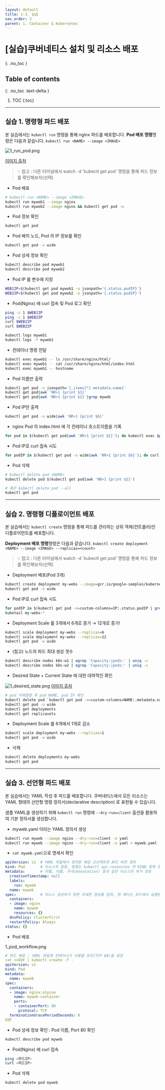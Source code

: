```yaml
---
layout: default
title: 1-3. 실습
nav_order: 3
parent: 1. Container & Kubernetes
---
```


# [실습]쿠버네티스 설치 및 리소스 배포
{: .no_toc }

## Table of contents
{: .no_toc .text-delta }

1. TOC
{:toc}

---

## 실습 1. 명령형 파드 배포
본 실습에서는 `kubectl run` 명령을 통해 nginx 파드를 배포합니다. 
**Pod 배포 명령**명령은 다음과 같습니다. `kubectl run <NAME> --image <IMAGE>`

![1_run_pod.png](/assets/images/base/1_run_pod.png)

[이미지 출처](https://subicura.com/k8s/guide/pod.html#%E1%84%88%E1%85%A1%E1%84%85%E1%85%B3%E1%84%80%E1%85%A6-pod-%E1%84%86%E1%85%A1%E1%86%AB%E1%84%83%E1%85%B3%E1%86%AF%E1%84%80%E1%85%B5)

> 💡 참고 : 다른 터미널에서 watch -d 'kubectl get pod' 명령을 통해 파드 정보를 확인해보자(선택)

- Pod 배포

```bash
# kubectl run <NAME> --image <IMAGE>
kubectl run myweb1 --image nginx
kubectl run myweb2 --image nginx && kubectl get pod -w
```

- Pod 정보 확인

```bash
kubectl get pod
```

- Pod 배치 노드, Pod 의 IP 정보를 확인

```bash
kubectl get pod -o wide
```

- Pod 상세 정보 확인

```bash
kubectl describe pod myweb1
kubectl describe pod myweb2
```

- Pod IP 를 변수에 지정

```bash
WEB1IP=$(kubectl get pod myweb1 -o jsonpath='{.status.podIP}')
WEB2IP=$(kubectl get pod myweb2 -o jsonpath='{.status.podIP}')
```

- Pod(Nginx) 에 curl 접속 및 Pod 로그 확인

```bash
ping -c 1 $WEB1IP
ping -c 1 $WEB2IP
curl $WEB1IP
curl $WEB2IP

kubectl logs myweb1
kubectl logs -f myweb1
```

- 컨테이너 명령 전달

```bash
kubectl exec myweb1 -- ls /usr/share/nginx/html/
kubectl exec myweb1 -- cat /usr/share/nginx/html/index.html
kubectl exec myweb1 -- hostname
```

- Pod 이름만 출력

```bash
kubectl get pod -o jsonpath='{.items[*].metadata.name}'
kubectl get pod|awk 'NR>1 {print $1}'
kubectl get pod|awk 'NR>1 {print $1}'|grep myweb
```

- Pod IP만 출력

```bash
kubectl get pod -o wide|awk 'NR>1 {print $6}'
```

- nginx Pod 의 index.html 에 각 컨테이너 호스트이름을 기록

```bash
for pod in $(kubectl get pod|awk 'NR>1 {print $1}'); do kubectl exec $pod -- /bin/sh -c "hostname > /usr/share/nginx/html/index.html"; done
```

- Pod IP로 curl 접속 시도

```bash
for podIP in $(kubectl get pod -o wide|awk 'NR>1 {print $6}'); do curl -s $podIP; done
```

- Pod 삭제

```bash
# kubectl delete pod <NAME>
kubectl delete pod $(kubectl get pod|awk 'NR>1 {print $1}')

# 혹은 kubectl delete pod --all
kubectl get pod
```

---

## 실습 2. 명령형 디플로이먼트 배포
본 실습에서는 `kubectl create` 명령을 통해 파드를 관리하는 상위 객체(컨트롤러)인 디플로이먼트를 배포합니다.

**Deployment 배포 명령**명령은 다음과 같습니다. `kubectl create deployment <NAME> --image <IMAGE> --replicas=<count>`


> 💡 참고 : 다른 터미널에서 watch -d 'kubectl get pod' 명령을 통해 파드 정보를 확인해보자(선택)

- Deployment 배포(Pod 3개)

```bash
kubectl create deployment my-webs --image=gcr.io/google-samples/kubernetes-bootcamp:v1 --replicas=3
kubectl get pod -o wide
```

- Pod IP로 curl 접속 시도

```bash
for podIP in $(kubectl get pod -o=custom-columns=IP:.status.podIP | grep -v IP); do curl -s $podIP:8080; done
kubetail my-webs-*
```

- Deployment Scale 를 3개에서 6개로 증가 → 12개로 증가!

```bash
kubectl scale deployment my-webs --replicas=6
kubectl scale deployment my-webs --replicas=12
kubectl get pod -o wide
```

- (참고) 노드의 파드 최대 생성 갯수
```bash
kubectl describe nodes k8s-w1 | egrep 'Capacity:|pods:' | uniq -c
kubectl describe nodes k8s-w2 | egrep 'Capacity:|pods:' | uniq -c
```

- Desired State + Current State 에 대한 대략적인 확인

![1_desired_state.png](/assets/images/base/1_desired_state.png)
[이미지 출처](https://subicura.com/2019/05/19/kubernetes-basic-1.html)

```bash
# pod 삭제명령 후 pod NAME, pod IP 확인
kubectl delete pod `kubectl get pod -o=custom-columns=NAME:.metadata.name | grep -v NAME`
kubectl get pod -o wide
kubectl get deployments
kubectl get replicasets
```

- Deployment Scale 를 6개에서 1개로 감소

```bash
kubectl scale deployment my-webs --replicas=1
kubectl get pod -o wide
```

- 삭제

```bash
kubectl delete deployments my-webs
kubectl get pod
```

---

## 실습 3. 선언형 파드 배포
본 실습에서는 YAML 작성 후 파드를 배포합니다. 쿠버네티스에서 모든 리소스는 YAML 형태의 선언형 명령 정의서(declarative description) 로 표현될 수 있습니다.

샘플 YAML을 생성하기 위해 `kubectl run` 명령에 `--dry-run=client` 옵션을 활용하여 기본 정의서를 생성합니다.


- myweb.yaml 이라는 YAML 정의서 생성

```bash
kubectl run myweb --image nginx --dry-run=client -o yaml
kubectl run myweb --image nginx --dry-run=client -o yaml > myweb.yaml
```

- `cat myweb.yaml`으로 명세서 확인
```yaml
apiVersion: v1  # YAML 파일에서 정의한 해당 오브젝트의 API 버전 정의
kind: Pod       # 리소스의 종류, 종류는 kubectl api-resources 의 KIND 항목 참고
metadata:       # 라벨, 이름, 주석(Annotation) 등과 같은 리소스의 부가 정보
  creationTimestamp: null
  labels:
    run: myweb
  name: myweb
spec:           # 리소스 생성하기 위한 자세한 정보를 입력, 위 예시는 포드에서 실행된 컨테이너 정보를 정의하는 containers 항목을 작성한 뒤, 하위 항목인 image 에서 사용할 도커 이미지를 지정
  containers:
  - image: nginx
    name: myweb
    resources: {}
  dnsPolicy: ClusterFirst
  restartPolicy: Always
status: {}
```

- Pod 배포

1_pod_workflow.png

```yaml
# 파드 배포 : YAML 파일에 컨테이너가 사용할 포트(TCP 80)을 설정
cat <<EOF | kubectl create -f -
apiVersion: v1
kind: Pod
metadata:
  name: myweb
spec:
  containers:
  - image: nginx:alpine
    name: myweb-container
    ports:
    - containerPort: 80
      protocol: TCP
  terminationGracePeriodSeconds: 0
EOF
```


- Pod 상세 정보 확인 : Pod 이름, Port 80 확인

```bash
kubectl describe pod myweb
```

- Pod(Nginx) 에 curl 접속

```bash
ping <파드IP>
curl <파드IP>
```

- Pod 삭제

```bash
kubectl delete pod myweb
```